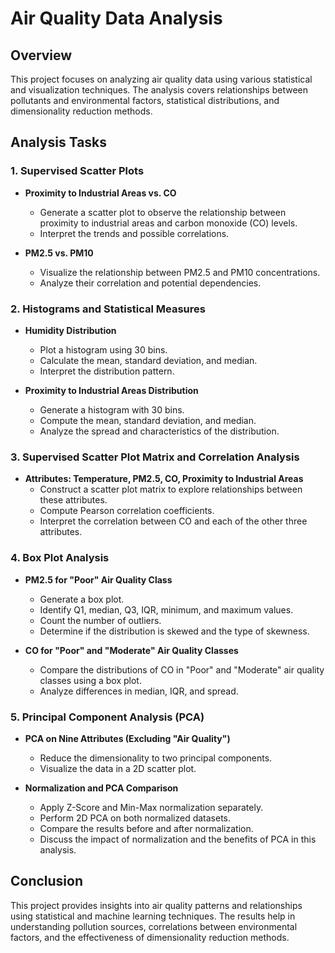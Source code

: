 # Air Quality Data Analysis

## Overview
This project focuses on analyzing air quality data using various statistical and visualization techniques. The analysis covers relationships between pollutants and environmental factors, statistical distributions, and dimensionality reduction methods.

## Analysis Tasks

### 1. Supervised Scatter Plots
- **Proximity to Industrial Areas vs. CO**
  - Generate a scatter plot to observe the relationship between proximity to industrial areas and carbon monoxide (CO) levels.
  - Interpret the trends and possible correlations.

- **PM2.5 vs. PM10**
  - Visualize the relationship between PM2.5 and PM10 concentrations.
  - Analyze their correlation and potential dependencies.

### 2. Histograms and Statistical Measures
- **Humidity Distribution**
  - Plot a histogram using 30 bins.
  - Calculate the mean, standard deviation, and median.
  - Interpret the distribution pattern.

- **Proximity to Industrial Areas Distribution**
  - Generate a histogram with 30 bins.
  - Compute the mean, standard deviation, and median.
  - Analyze the spread and characteristics of the distribution.

### 3. Supervised Scatter Plot Matrix and Correlation Analysis
- **Attributes: Temperature, PM2.5, CO, Proximity to Industrial Areas**
  - Construct a scatter plot matrix to explore relationships between these attributes.
  - Compute Pearson correlation coefficients.
  - Interpret the correlation between CO and each of the other three attributes.

### 4. Box Plot Analysis
- **PM2.5 for "Poor" Air Quality Class**
  - Generate a box plot.
  - Identify Q1, median, Q3, IQR, minimum, and maximum values.
  - Count the number of outliers.
  - Determine if the distribution is skewed and the type of skewness.

- **CO for "Poor" and "Moderate" Air Quality Classes**
  - Compare the distributions of CO in "Poor" and "Moderate" air quality classes using a box plot.
  - Analyze differences in median, IQR, and spread.

### 5. Principal Component Analysis (PCA)
- **PCA on Nine Attributes (Excluding "Air Quality")**
  - Reduce the dimensionality to two principal components.
  - Visualize the data in a 2D scatter plot.

- **Normalization and PCA Comparison**
  - Apply Z-Score and Min-Max normalization separately.
  - Perform 2D PCA on both normalized datasets.
  - Compare the results before and after normalization.
  - Discuss the impact of normalization and the benefits of PCA in this analysis.

## Conclusion
This project provides insights into air quality patterns and relationships using statistical and machine learning techniques. The results help in understanding pollution sources, correlations between environmental factors, and the effectiveness of dimensionality reduction methods.

